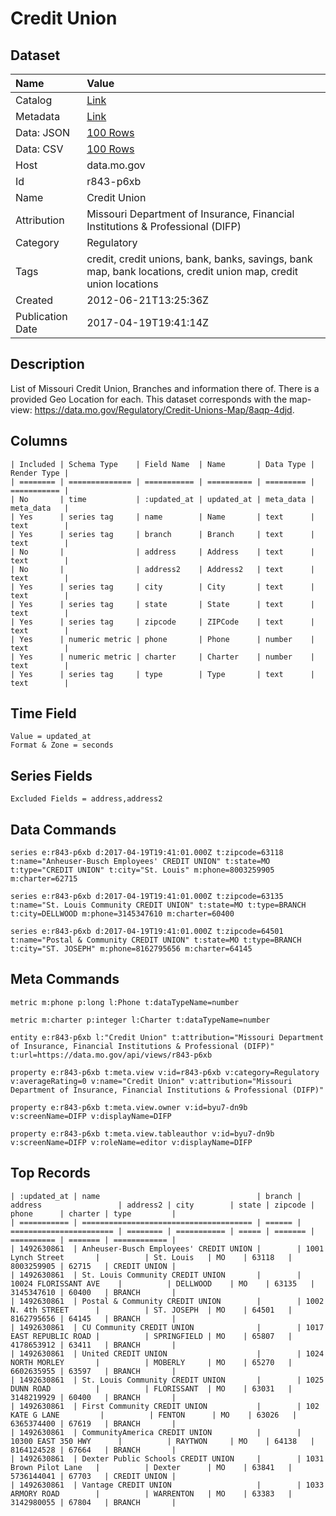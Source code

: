 # Credit Union

## Dataset

| Name | Value |
| :--- | :---- |
| Catalog | [Link](https://catalog.data.gov/dataset/credit-union-d2546) |
| Metadata | [Link](https://data.mo.gov/api/views/r843-p6xb) |
| Data: JSON | [100 Rows](https://data.mo.gov/api/views/r843-p6xb/rows.json?max_rows=100) |
| Data: CSV | [100 Rows](https://data.mo.gov/api/views/r843-p6xb/rows.csv?max_rows=100) |
| Host | data.mo.gov |
| Id | r843-p6xb |
| Name | Credit Union |
| Attribution | Missouri Department of Insurance, Financial Institutions & Professional (DIFP) |
| Category | Regulatory |
| Tags | credit, credit unions, bank, banks, savings, bank map, bank locations, credit union map, credit union locations |
| Created | 2012-06-21T13:25:36Z |
| Publication Date | 2017-04-19T19:41:14Z |

## Description

List of Missouri Credit Union, Branches and information there of. There is a provided Geo Location for each. This dataset corresponds with the map- view: https://data.mo.gov/Regulatory/Credit-Unions-Map/8aqp-4djd.

## Columns

```ls
| Included | Schema Type    | Field Name  | Name       | Data Type | Render Type |
| ======== | ============== | =========== | ========== | ========= | =========== |
| No       | time           | :updated_at | updated_at | meta_data | meta_data   |
| Yes      | series tag     | name        | Name       | text      | text        |
| Yes      | series tag     | branch      | Branch     | text      | text        |
| No       |                | address     | Address    | text      | text        |
| No       |                | address2    | Address2   | text      | text        |
| Yes      | series tag     | city        | City       | text      | text        |
| Yes      | series tag     | state       | State      | text      | text        |
| Yes      | series tag     | zipcode     | ZIPCode    | text      | text        |
| Yes      | numeric metric | phone       | Phone      | number    | text        |
| Yes      | numeric metric | charter     | Charter    | number    | text        |
| Yes      | series tag     | type        | Type       | text      | text        |
```

## Time Field

```ls
Value = updated_at
Format & Zone = seconds
```

## Series Fields

```ls
Excluded Fields = address,address2
```

## Data Commands

```ls
series e:r843-p6xb d:2017-04-19T19:41:01.000Z t:zipcode=63118 t:name="Anheuser-Busch Employees' CREDIT UNION" t:state=MO t:type="CREDIT UNION" t:city="St. Louis" m:phone=8003259905 m:charter=62715

series e:r843-p6xb d:2017-04-19T19:41:01.000Z t:zipcode=63135 t:name="St. Louis Community CREDIT UNION" t:state=MO t:type=BRANCH t:city=DELLWOOD m:phone=3145347610 m:charter=60400

series e:r843-p6xb d:2017-04-19T19:41:01.000Z t:zipcode=64501 t:name="Postal & Community CREDIT UNION" t:state=MO t:type=BRANCH t:city="ST. JOSEPH" m:phone=8162795656 m:charter=64145
```

## Meta Commands

```ls
metric m:phone p:long l:Phone t:dataTypeName=number

metric m:charter p:integer l:Charter t:dataTypeName=number

entity e:r843-p6xb l:"Credit Union" t:attribution="Missouri Department of Insurance, Financial Institutions & Professional (DIFP)" t:url=https://data.mo.gov/api/views/r843-p6xb

property e:r843-p6xb t:meta.view v:id=r843-p6xb v:category=Regulatory v:averageRating=0 v:name="Credit Union" v:attribution="Missouri Department of Insurance, Financial Institutions & Professional (DIFP)"

property e:r843-p6xb t:meta.view.owner v:id=byu7-dn9b v:screenName=DIFP v:displayName=DIFP

property e:r843-p6xb t:meta.view.tableauthor v:id=byu7-dn9b v:screenName=DIFP v:roleName=editor v:displayName=DIFP
```

## Top Records

```ls
| :updated_at | name                                   | branch | address                 | address2 | city        | state | zipcode | phone      | charter | type         | 
| =========== | ====================================== | ====== | ======================= | ======== | =========== | ===== | ======= | ========== | ======= | ============ | 
| 1492630861  | Anheuser-Busch Employees' CREDIT UNION |        | 1001 Lynch Street       |          | St. Louis   | MO    | 63118   | 8003259905 | 62715   | CREDIT UNION | 
| 1492630861  | St. Louis Community CREDIT UNION       |        | 10024 FLORISSANT AVE    |          | DELLWOOD    | MO    | 63135   | 3145347610 | 60400   | BRANCH       | 
| 1492630861  | Postal & Community CREDIT UNION        |        | 1002 N. 4th STREET      |          | ST. JOSEPH  | MO    | 64501   | 8162795656 | 64145   | BRANCH       | 
| 1492630861  | CU Community CREDIT UNION              |        | 1017 EAST REPUBLIC ROAD |          | SPRINGFIELD | MO    | 65807   | 4178653912 | 63411   | BRANCH       | 
| 1492630861  | United CREDIT UNION                    |        | 1024 NORTH MORLEY       |          | MOBERLY     | MO    | 65270   | 6602635955 | 63597   | BRANCH       | 
| 1492630861  | St. Louis Community CREDIT UNION       |        | 1025 DUNN ROAD          |          | FLORISSANT  | MO    | 63031   | 3148219929 | 60400   | BRANCH       | 
| 1492630861  | First Community CREDIT UNION           |        | 102 KATE G LANE         |          | FENTON      | MO    | 63026   | 6365374400 | 67619   | BRANCH       | 
| 1492630861  | CommunityAmerica CREDIT UNION          |        | 10300 EAST 350 HWY      |          | RAYTWON     | MO    | 64138   | 8164124528 | 67664   | BRANCH       | 
| 1492630861  | Dexter Public Schools CREDIT UNION     |        | 1031 Brown Pilot Lane   |          | Dexter      | MO    | 63841   | 5736144041 | 67703   | CREDIT UNION | 
| 1492630861  | Vantage CREDIT UNION                   |        | 1033 ARMORY ROAD        |          | WARRENTON   | MO    | 63383   | 3142980055 | 67804   | BRANCH       | 
```